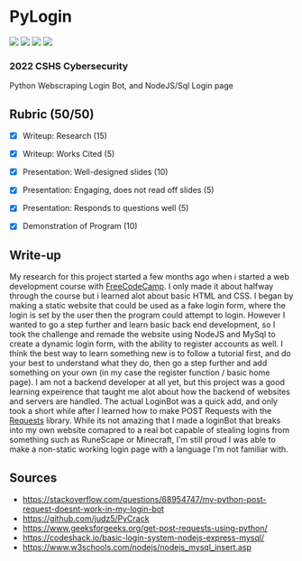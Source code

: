 # PyLogin

![](https://img.shields.io/badge/MySQL-00000F?style=for-the-badge&logo=mysql&logoColor=white)
![](https://img.shields.io/badge/HTML-239120?style=for-the-badge&logo=html5&logoColor=white)
![](https://img.shields.io/badge/Python-14354C?style=for-the-badge&logo=python&logoColor=white)
![](https://img.shields.io/badge/Node.js-43853D?style=for-the-badge&logo=node.js&logoColor=white)

### 2022 CSHS Cybersecurity
Python Webscraping Login Bot, and NodeJS/Sql Login page

## Rubric (50/50)

- [x] Writeup: Research (15)

- [x] Writeup: Works Cited (5)

- [x] Presentation: Well-designed slides (10)

- [x] Presentation: Engaging, does not read off slides (5)

- [x] Presentation: Responds to questions well (5)

- [x] Demonstration of Program (10)

## Write-up

My research for this project started a few months ago when i started a web development course with [FreeCodeCamp](https://www.freecodecamp.org/). I only made it about halfway through the course but i learned alot about basic HTML and CSS. I began by making a static website that could be used as a fake login form, where the login is set by the user then the program could attempt to login. However I wanted to go a step further and learn basic back end development, so I took the challenge and remade the website using NodeJS and MySql to create a dynamic login form, with the ability to register accounts as well. I think the best way to learn something new is to follow a tutorial first, and do your best to understand what they do, then go a step further and add something on your own (in my case the register function / basic home page). I am not a backend developer at all yet, but this project was a good learning expeirence that taught me alot about how the backend of websites and servers are handled. The actual LoginBot was a quick add, and only took a short while after I learned how to make POST Requests with the [Requests](https://github.com/psf/requests) library. While its not amazing that I made a loginBot that breaks into my own website comapred to a real bot capable of stealing logins from something such as RuneScape or Minecraft, I'm still proud I was able to make a non-static working login page with a language I'm not familiar with.

## Sources

- https://stackoverflow.com/questions/68954747/my-python-post-request-doesnt-work-in-my-login-bot
- https://github.com/judz5/PyCrack
- https://www.geeksforgeeks.org/get-post-requests-using-python/
- https://codeshack.io/basic-login-system-nodejs-express-mysql/
- https://www.w3schools.com/nodejs/nodejs_mysql_insert.asp



